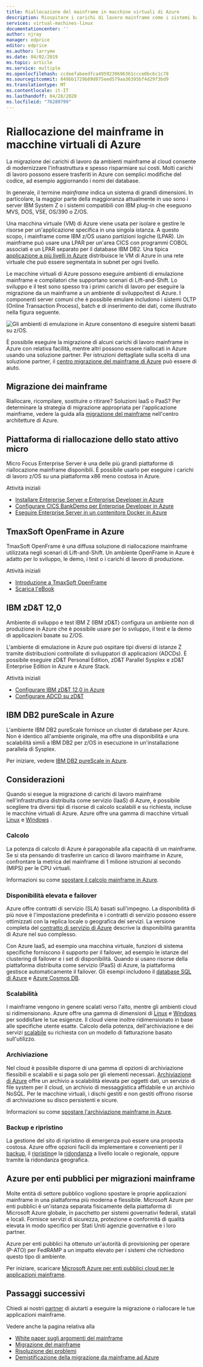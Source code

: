 ```yaml
---
title: Riallocazione del mainframe in macchine virtuali di Azure
description: Riospitare i carichi di lavoro mainframe come i sistemi basati su IBM Z usando macchine virtuali (VM) in Microsoft Azure.
services: virtual-machines-linux
documentationcenter: ''
author: njray
manager: edprice
editor: edprice
ms.author: larryme
ms.date: 04/02/2019
ms.topic: article
ms.service: multiple
ms.openlocfilehash: ccdeefabeedfca4959239696361ccce0bc6c1c78
ms.sourcegitcommit: 849bb1729b89d075eed579aa36395bf4d29f3bd9
ms.translationtype: MT
ms.contentlocale: it-IT
ms.lasthandoff: 04/28/2020
ms.locfileid: "76289799"
---
```

# <a name="mainframe-rehosting-on-azure-virtual-machines"></a>Riallocazione del mainframe in macchine virtuali di Azure

La migrazione dei carichi di lavoro da ambienti mainframe al cloud consente di modernizzare l'infrastruttura e spesso risparmiare sui costi. Molti carichi di lavoro possono essere trasferiti in Azure con semplici modifiche del codice, ad esempio aggiornando i nomi dei database.

In generale, il termine *mainframe* indica un sistema di grandi dimensioni. In particolare, la maggior parte della maggioranza attualmente in uso sono i server IBM System Z o i sistemi compatibili con IBM plug-in che eseguono MVS, DOS, VSE, OS/390 o Z/OS.

Una macchina virtuale (VM) di Azure viene usata per isolare e gestire le risorse per un'applicazione specifica in una singola istanza. A questo scopo, i mainframe come IBM z/OS usano partizioni logiche (LPAR). Un mainframe può usare una LPAR per un'area CICS con programmi COBOL associati e un LPAR separato per il database IBM DB2. Una tipica [applicazione a più livelli in Azure](/azure/architecture/reference-architectures/n-tier/n-tier-sql-server) distribuisce le VM di Azure in una rete virtuale che può essere segmentata in subnet per ogni livello.

Le macchine virtuali di Azure possono eseguire ambienti di emulazione mainframe e compilatori che supportano scenari di Lift-and-Shift. Lo sviluppo e il test sono spesso tra i primi carichi di lavoro per eseguire la migrazione da un mainframe a un ambiente di sviluppo/test di Azure. I componenti server comuni che è possibile emulare includono i sistemi OLTP (Online Transaction Process), batch e di inserimento dei dati, come illustrato nella figura seguente.

![Gli ambienti di emulazione in Azure consentono di eseguire sistemi basati su z/OS.](media/01-overview.png)

È possibile eseguire la migrazione di alcuni carichi di lavoro mainframe in Azure con relativa facilità, mentre altri possono essere riallocati in Azure usando una soluzione partner. Per istruzioni dettagliate sulla scelta di una soluzione partner, il [centro migrazione del mainframe di Azure](https://azure.microsoft.com/migration/mainframe/) può essere di aiuto.

## <a name="mainframe-migration"></a>Migrazione dei mainframe

Riallocare, ricompilare, sostituire o ritirare? Soluzioni IaaS o PaaS? Per determinare la strategia di migrazione appropriata per l'applicazione mainframe, vedere la guida alla [migrazione del mainframe](/azure/architecture/cloud-adoption/infrastructure/mainframe-migration/overview) nell'centro architetture di Azure.

## <a name="micro-focus-rehosting-platform"></a>Piattaforma di riallocazione dello stato attivo micro

Micro Focus Enterprise Server è una delle più grandi piattaforme di riallocazione mainframe disponibili. È possibile usarlo per eseguire i carichi di lavoro z/OS su una piattaforma x86 meno costosa in Azure.

Attività iniziali

- [Installare Enterprise Server e Enterprise Developer in Azure](./microfocus/set-up-micro-focus-azure.md)
- [Configurare CICS BankDemo per Enterprise Developer in Azure](./microfocus/demo.md)
- [Eseguire Enterprise Server in un contenitore Docker in Azure](./microfocus/run-enterprise-server-container.md)


## <a name="tmaxsoft-openframe-on-azure"></a>TmaxSoft OpenFrame in Azure

TmaxSoft OpenFrame è una diffusa soluzione di riallocazione mainframe utilizzata negli scenari di Lift-and-Shift. Un ambiente OpenFrame in Azure è adatto per lo sviluppo, le demo, i test o i carichi di lavoro di produzione.

Attività iniziali

- [Introduzione a TmaxSoft OpenFrame](./tmaxsoft/get-started.md)
- [Scarica l'eBook](https://azure.microsoft.com/resources/install-tmaxsoft-openframe-on-azure/)

## <a name="ibm-zdt-120"></a>IBM zD&T 12,0

Ambiente di sviluppo e test IBM Z (IBM zD&T) configura un ambiente non di produzione in Azure che è possibile usare per lo sviluppo, il test e la demo di applicazioni basate su Z/OS.

L'ambiente di emulazione in Azure può ospitare tipi diversi di istanze Z tramite distribuzioni controllate di sviluppatori di applicazioni (ADCDs). È possibile eseguire zD&T Personal Edition, zD&T Parallel Sysplex e zD&T Enterprise Edition in Azure e Azure Stack.

Attività iniziali

- [Configurare IBM zD&T 12,0 in Azure](./ibm/install-ibm-z-environment.md)
- [Configurare ADCD su zD&T](./ibm/demo.md)

## <a name="ibm-db2-purescale-on-azure"></a>IBM DB2 pureScale in Azure

L'ambiente IBM DB2 pureScale fornisce un cluster di database per Azure. Non è identico all'ambiente originale, ma offre una disponibilità e una scalabilità simili a IBM DB2 per z/OS in esecuzione in un'installazione parallela di Sysplex.

Per iniziare, vedere [IBM DB2 pureScale in Azure](/azure/virtual-machines/linux/ibm-db2-purescale-azure).

## <a name="considerations"></a>Considerazioni

Quando si esegue la migrazione di carichi di lavoro mainframe nell'infrastruttura distribuita come servizio (IaaS) di Azure, è possibile scegliere tra diversi tipi di risorse di calcolo scalabili e su richiesta, incluse le macchine virtuali di Azure. Azure offre una gamma di macchine virtuali [Linux](/azure/virtual-machines/linux/overview) e [Windows](/azure/virtual-machines/windows/overview) .

### <a name="compute"></a>Calcolo

La potenza di calcolo di Azure è paragonabile alla capacità di un mainframe. Se si sta pensando di trasferire un carico di lavoro mainframe in Azure, confrontare la metrica del mainframe di 1 milione istruzioni al secondo (MIPS) per le CPU virtuali. 

Informazioni su come [spostare il calcolo mainframe in Azure](./concepts/mainframe-compute-azure.md).

### <a name="high-availability-and-failover"></a>Disponibilità elevata e failover

Azure offre contratti di servizio (SLA) basati sull'impegno. La disponibilità di più nove è l'impostazione predefinita e i contratti di servizio possono essere ottimizzati con la replica locale o geografica dei servizi. La versione completa del [contratto di servizio di Azure](https://azure.microsoft.com/support/legal/sla/virtual-machines/) descrive la disponibilità garantita di Azure nel suo complesso.

Con Azure IaaS, ad esempio una macchina virtuale, funzioni di sistema specifiche forniscono il supporto per il failover, ad esempio le istanze del clustering di failover e i set di disponibilità. Quando si usano risorse della piattaforma distribuita come servizio (PaaS) di Azure, la piattaforma gestisce automaticamente il failover. Gli esempi includono il [database SQL di Azure](/azure/sql-database/sql-database-technical-overview) e [Azure Cosmos DB](/azure/cosmos-db/introduction).

### <a name="scalability"></a>Scalabilità

I mainframe vengono in genere scalati verso l'alto, mentre gli ambienti cloud si ridimensionano. Azure offre una gamma di dimensioni di [Linux](/azure/virtual-machines/linux/sizes) e [Windows](/azure/virtual-machines/windows/sizes) per soddisfare le tue esigenze. Il cloud viene inoltre ridimensionato in base alle specifiche utente esatte. Calcolo della potenza, dell'archiviazione e dei servizi [scalabile](/azure/architecture/best-practices/auto-scaling) su richiesta con un modello di fatturazione basato sull'utilizzo.

### <a name="storage"></a>Archiviazione

Nel cloud è possibile disporre di una gamma di opzioni di archiviazione flessibili e scalabili e si paga solo per gli elementi necessari. [Archiviazione di Azure](/azure/storage/common/storage-introduction) offre un archivio a scalabilità elevata per oggetti dati, un servizio di file system per il cloud, un archivio di messaggistica affidabile e un archivio NoSQL. Per le macchine virtuali, i dischi gestiti e non gestiti offrono risorse di archiviazione su disco persistenti e sicure.

Informazioni su come [spostare l'archiviazione mainframe in Azure](./concepts/mainframe-storage-azure.md).

### <a name="backup-and-recovery"></a>Backup e ripristino

La gestione del sito di ripristino di emergenza può essere una proposta costosa. Azure offre opzioni facili da implementare e convenienti per il [backup](/azure/backup/backup-introduction-to-azure-backup), il [ripristino](/azure/site-recovery/site-recovery-overview)e la [ridondanza](/azure/storage/common/storage-redundancy) a livello locale o regionale, oppure tramite la ridondanza geografica.

## <a name="azure-government-for-mainframe-migrations"></a>Azure per enti pubblici per migrazioni mainframe

Molte entità di settore pubblico vogliono spostare le proprie applicazioni mainframe in una piattaforma più moderna e flessibile. Microsoft Azure per enti pubblici è un'istanza separata fisicamente della piattaforma di Microsoft Azure globale, in pacchetto per sistemi governativi federali, statali e locali. Fornisce servizi di sicurezza, protezione e conformità di qualità elevata in modo specifico per Stati Uniti agenzie governative e i loro partner.

Azure per enti pubblici ha ottenuto un'autorità di provisioning per operare (P-ATO) per FedRAMP a un impatto elevato per i sistemi che richiedono questo tipo di ambiente.

Per iniziare, scaricare [Microsoft Azure per enti pubblici cloud per le applicazioni mainframe](https://azure.microsoft.com/resources/microsoft-azure-government-cloud-for-mainframe-applications/en-us/).

## <a name="next-steps"></a>Passaggi successivi

Chiedi ai nostri [partner](partner-workloads.md) di aiutarti a eseguire la migrazione o riallocare le tue applicazioni mainframe. 

Vedere anche la pagina relativa alla

- [White paper sugli argomenti del mainframe](mainframe-white-papers.md)
- [Migrazione del mainframe](/azure/architecture/cloud-adoption/infrastructure/mainframe-migration/overview)
- [Risoluzione dei problemi](/azure/virtual-machines/troubleshooting/)
- [Demistificazione della migrazione da mainframe ad Azure](https://azure.microsoft.com/resources/demystifying-mainframe-to-azure-migration/)

<!-- INTERNAL LINKS -->
[microfocus-get-started]: /microfocus/get-started.md
[microfocus-setup]: /microfocus/set-up-micro-focus-azure.md
[microfocus-demo]: /microfocus/demo.md
[ibm-get-started]: /ibm/get-started.md
[ibm-install-z]: /ibm/install-ibm-z-environment.md
[ibm-demo]: /ibm/demo.md
